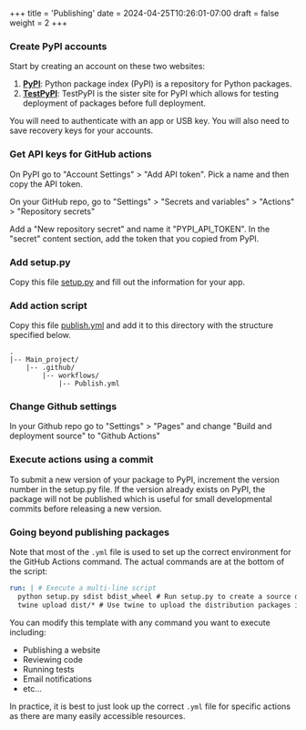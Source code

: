 +++
title = 'Publishing'
date = 2024-04-25T10:26:01-07:00
draft = false
weight = 2
+++

### Create PyPI accounts

Start by creating an account on these two websites:

1. [**PyPI**](https://pypi.org/): Python package index (PyPI) is a repository for Python packages.
2. [**TestPyPI**](https://test.pypi.org/): TestPyPI is the sister site for PyPI which allows for testing deployment of packages before full deployment.

You will need to authenticate with an app or USB key.
You will also need to save recovery keys for your accounts.

### Get API keys for GitHub actions

On PyPI go to "Account Settings" > "Add API token". Pick a name and then copy the API token.

On your GitHub repo, go to "Settings" > "Secrets and variables" > "Actions" > "Repository secrets"

Add a "New repository secret" and name it "PYPI_API_TOKEN". In the "secret" content section, add the token that you copied from PyPI.

### Add setup.py

Copy this file [setup.py](/Python_Tips/files/setup.py) and fill out the information for your app.

### Add action script

Copy this file [publish.yml](/Python_Tips/files/publish.yml) and add it to this directory with the structure specified below.

    .
    |-- Main_project/
        |-- .github/
            |-- workflows/
                |-- Publish.yml

### Change Github settings

In your Github repo go to "Settings" > "Pages" and change "Build and deployment source" to "Github Actions"

### Execute actions using a commit

To submit a new version of your package to PyPI, increment the version number in the setup.py file. If the version already exists on PyPI, the package will not be published which is useful for small developmental commits before releasing a new version.

### Going beyond publishing packages

Note that most of the `.yml` file is used to set up the correct environment for the GitHub Actions command. The actual commands are at the bottom of the script:

```yaml
run: | # Execute a multi-line script
  python setup.py sdist bdist_wheel # Run setup.py to create a source distribution and wheel
  twine upload dist/* # Use twine to upload the distribution packages in the dist/ directory to PyPI
```

You can modify this template with any command you want to execute including:

- Publishing a website
- Reviewing code
- Running tests
- Email notifications
- etc...

In practice, it is best to just look up the correct `.yml` file for specific actions as there are many easily accessible resources.
